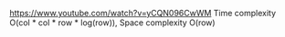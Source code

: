 https://www.youtube.com/watch?v=yCQN096CwWM
Time complexity O(col * col * row * log(row)), Space complexity O(row)